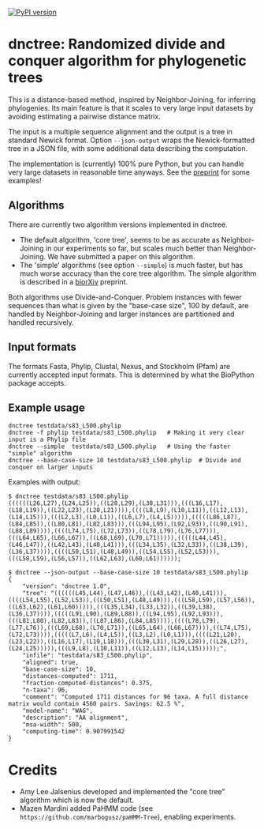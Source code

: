 [![PyPI version](https://badge.fury.io/py/dnctree.svg)](https://badge.fury.io/py/dnctree)
# dnctree: Randomized divide and conquer algorithm for phylogenetic trees

This is a distance-based method, inspired by Neighbor-Joining, for inferring phylogenies.
Its main feature is that it scales to very large input datasets by avoiding estimating
a pairwise distance matrix. 

The input is a multiple sequence alignment and the output is a tree in standard Newick
format. Option `--json-output` wraps the Newick-formatted tree in a JSON file, with some
additional data describing the computation.

The implementation is (currently) 100% pure Python, but you can handle very large datasets
in reasonable time anyways. See the [preprint](https://doi.org/10.1101/2023.10.11.561902)
for some examples!

## Algorithms

There are currently two algorithm versions implemented in dnctree. 

- The default algorithm, 'core tree', seems to be as accurate as Neighbor-Joining in our experiments
  so far, but scales much better than Neighbor-Joining. We have submitted a paper on this algorithm.
- The 'simple' algorithms (see option `--simple`) is much faster, but has much worse accuracy than
  the core tree algorithm. The simple algorithm is described in a
  [biorXiv](https://doi.org/10.1101/2023.10.11.561902) preprint.

Both algorithms use Divide-and-Conquer. Problem instances with fewer sequences than
what is given by the "base-case size", 100 by default, are handled by Neighbor-Joining
and larger instances are partitioned and handled recursively. 


## Input formats

The formats Fasta, Phylip, Clustal, Nexus, and Stockholm (Pfam) are currently accepted
input formats. This is determined by what the BioPython package accepts.


## Example usage

```shell
dnctree testdata/s83_L500.phylip
dnctree -f phylip testdata/s83_L500.phylip   # Making it very clear input is a Phylip file
dnctree --simple  testdata/s83_L500.phylip   # Using the faster "simple" algorithm
dnctree --base-case-size 10 testdata/s83_L500.phylip  # Divide and conquer on larger inputs
```

Examples with output:
```shell
$ dnctree testdata/s83_L500.phylip
((((((L26,L27),(L24,L25)),((L28,L29),(L30,L31))),(((L16,L17),(L18,L19)),((L22,L23),(L20,L21)))),((((L8,L9),(L10,L11)),((L12,L13),(L14,L15))),(((L2,L3),(L0,L1)),((L6,L7),(L4,L5))))),(((((L86,L87),(L84,L85)),((L80,L81),(L82,L83))),(((L94,L95),(L92,L93)),((L90,L91),(L88,L89)))),((((L74,L75),(L72,L73)),((L78,L79),(L76,L77))),(((L64,L65),(L66,L67)),((L68,L69),(L70,L71))))),(((((L44,L45),(L46,L47)),((L42,L43),(L40,L41))),(((L34,L35),(L32,L33)),((L38,L39),(L36,L37)))),((((L50,L51),(L48,L49)),((L54,L55),(L52,L53))),(((L58,L59),(L56,L57)),((L62,L63),(L60,L61))))));

$ dnctree --json-output --base-case-size 10 testdata/s83_L500.phylip
{
    "version": "dnctree 1.0",
    "tree": "((((((L45,L44),(L47,L46)),((L43,L42),(L40,L41))),((((L54,L55),(L52,L53)),((L50,L51),(L48,L49))),(((L58,L59),(L57,L56)),((L63,L62),(L61,L60))))),(((L35,L34),(L33,L32)),((L39,L38),(L36,L37)))),(((((L91,L90),(L89,L88)),((L94,L95),(L92,L93))),(((L81,L80),(L82,L83)),((L87,L86),(L84,L85)))),((((L78,L79),(L77,L76)),(((L69,L68),(L70,L71)),((L65,L64),(L66,L67)))),((L74,L75),(L72,L73)))),(((((L7,L6),(L4,L5)),((L3,L2),(L0,L1))),((((L21,L20),(L23,L22)),((L16,L17),(L19,L18))),(((L30,L31),(L29,L28)),((L26,L27),(L24,L25))))),(((L9,L8),(L10,L11)),((L12,L13),(L14,L15)))));",
    "infile": "testdata/s83_L500.phylip",
    "aligned": true,
    "base-case-size": 10,
    "distances-computed": 1711,
    "fraction-computed-distances": 0.375,
    "n-taxa": 96,
    "comment": "Computed 1711 distances for 96 taxa. A full distance matrix would contain 4560 pairs. Savings: 62.5 %",
    "model-name": "WAG",
    "description": "AA alignment",
    "msa-width": 500,
    "computing-time": 0.907991542
}
```

# Credits

* Amy Lee Jalsenius developed and implemented the "core tree" algorithm which is now the default.
* Mazen Mardini added PaHMM code (see `https://github.com/marbogusz/paHMM-Tree`), enabling experiments.